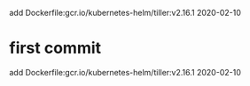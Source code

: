 add Dockerfile:gcr.io/kubernetes-helm/tiller:v2.16.1 2020-02-10
# first commit
add Dockerfile:gcr.io/kubernetes-helm/tiller:v2.16.1 2020-02-10

